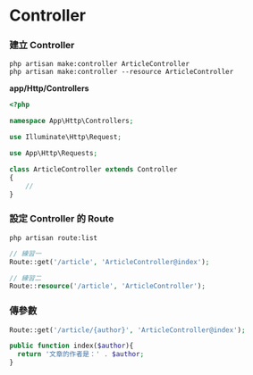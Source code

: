 # Controller

### 建立 Controller

```
php artisan make:controller ArticleController
php artisan make:controller --resource ArticleController
```

**app/Http/Controllers**

```php
<?php

namespace App\Http\Controllers;

use Illuminate\Http\Request;

use App\Http\Requests;

class ArticleController extends Controller
{
    //
}
```

### 設定 Controller 的 Route

```
php artisan route:list
```

```php
// 練習一
Route::get('/article', 'ArticleController@index');

// 練習二
Route::resource('/article', 'ArticleController');
```

### 傳參數

```php
Route::get('/article/{author}', 'ArticleController@index');
```

```php
public function index($author){
  return '文章的作者是：' . $author;
}
```